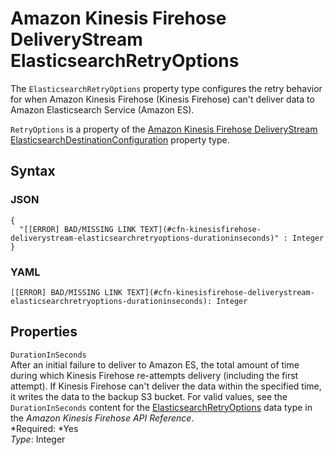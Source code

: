 # Amazon Kinesis Firehose DeliveryStream ElasticsearchRetryOptions<a name="aws-properties-kinesisfirehose-deliverystream-elasticsearchretryoptions"></a>

The `ElasticsearchRetryOptions` property type configures the retry behavior for when Amazon Kinesis Firehose \(Kinesis Firehose\) can't deliver data to Amazon Elasticsearch Service \(Amazon ES\)\.

`RetryOptions` is a property of the [Amazon Kinesis Firehose DeliveryStream ElasticsearchDestinationConfiguration](aws-properties-kinesisfirehose-deliverystream-elasticsearchdestinationconfiguration.md) property type\.

## Syntax<a name="aws-properties-kinesisfirehose-deliverystream-elasticsearchretryoptions-syntax"></a>

### JSON<a name="aws-properties-kinesisfirehose-deliverystream-elasticsearchretryoptions-syntax.json"></a>

```
{
  "[[ERROR] BAD/MISSING LINK TEXT](#cfn-kinesisfirehose-deliverystream-elasticsearchretryoptions-durationinseconds)" : Integer
}
```

### YAML<a name="aws-properties-kinesisfirehose-deliverystream-elasticsearchretryoptions-syntax.yaml"></a>

```
[[ERROR] BAD/MISSING LINK TEXT](#cfn-kinesisfirehose-deliverystream-elasticsearchretryoptions-durationinseconds): Integer
```

## Properties<a name="aws-properties-kinesisfirehose-deliverystream-elasticsearchretryoptions-properties"></a>

`DurationInSeconds`  
After an initial failure to deliver to Amazon ES, the total amount of time during which Kinesis Firehose re\-attempts delivery \(including the first attempt\)\. If Kinesis Firehose can't deliver the data within the specified time, it writes the data to the backup S3 bucket\. For valid values, see the `DurationInSeconds` content for the [ElasticsearchRetryOptions](http://docs.aws.amazon.com/firehose/latest/APIReference/API_ElasticsearchRetryOptions.html) data type in the *Amazon Kinesis Firehose API Reference*\.  
*Required: *Yes  
*Type*: Integer